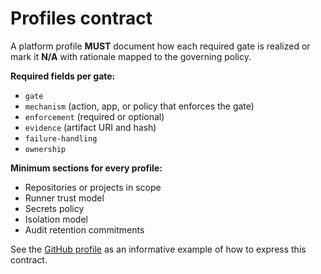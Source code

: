 # Profiles contract

A platform profile **MUST** document how each required gate is realized or mark it **N/A** with rationale mapped to the governing policy.

**Required fields per gate:**
- `gate`
- `mechanism` (action, app, or policy that enforces the gate)
- `enforcement` (required or optional)
- `evidence` (artifact URI and hash)
- `failure-handling`
- `ownership`

**Minimum sections for every profile:**
- Repositories or projects in scope
- Runner trust model
- Secrets policy
- Isolation model
- Audit retention commitments

See the [GitHub profile](github.md) as an informative example of how to express this contract.
